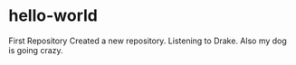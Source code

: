 # hello-world
First Repository
Created a new repository. Listening to Drake. Also my dog is going crazy.
